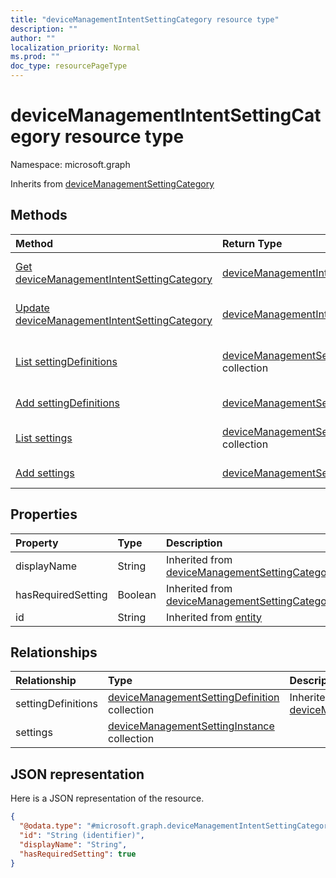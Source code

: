 ```yaml
---
title: "deviceManagementIntentSettingCategory resource type"
description: ""
author: ""
localization_priority: Normal
ms.prod: ""
doc_type: resourcePageType
---
```


# deviceManagementIntentSettingCategory resource type


Namespace: microsoft.graph




Inherits from [deviceManagementSettingCategory](../resources/devicemanagementsettingcategory.md)

## Methods
|Method|Return Type|Description|
|:---|:---|:---|
|[Get deviceManagementIntentSettingCategory](../api/devicemanagementintentsettingcategory-get.md)|[deviceManagementIntentSettingCategory](../resources/devicemanagementintentsettingcategory.md)|Read properties and relationships of the [deviceManagementIntentSettingCategory](../resources/devicemanagementintentsettingcategory.md) object.|
|[Update deviceManagementIntentSettingCategory](../api/devicemanagementintentsettingcategory-update.md)|[deviceManagementIntentSettingCategory](../resources/devicemanagementintentsettingcategory.md)|Update the properties of a [deviceManagementIntentSettingCategory](../resources/devicemanagementintentsettingcategory.md) object.|
|[List settingDefinitions](../api/devicemanagementintentsettingcategory-list-settingdefinitions.md)|[deviceManagementSettingDefinition](../resources/devicemanagementsettingdefinition.md) collection|Get the deviceManagementSettingDefinitions from the settingDefinitions navigation property.|
|[Add settingDefinitions](../api/devicemanagementintentsettingcategory-post-settingdefinitions.md)|[deviceManagementSettingDefinition](../resources/devicemanagementsettingdefinition.md)|Add settingDefinitions by posting to the settingDefinitions collection.|
|[List settings](../api/devicemanagementintentsettingcategory-list-settings.md)|[deviceManagementSettingInstance](../resources/devicemanagementsettinginstance.md) collection|Get the deviceManagementSettingInstances from the settings navigation property.|
|[Add settings](../api/devicemanagementintentsettingcategory-post-settings.md)|[deviceManagementSettingInstance](../resources/devicemanagementsettinginstance.md)|Add settings by posting to the settings collection.|

## Properties
|Property|Type|Description|
|:---|:---|:---|
|displayName|String| Inherited from [deviceManagementSettingCategory](../resources/devicemanagementsettingcategory.md)|
|hasRequiredSetting|Boolean| Inherited from [deviceManagementSettingCategory](../resources/devicemanagementsettingcategory.md)|
|id|String| Inherited from [entity](../resources/entity.md)|

## Relationships
|Relationship|Type|Description|
|:---|:---|:---|
|settingDefinitions|[deviceManagementSettingDefinition](../resources/devicemanagementsettingdefinition.md) collection| Inherited from [deviceManagementSettingCategory](../resources/devicemanagementsettingcategory.md)|
|settings|[deviceManagementSettingInstance](../resources/devicemanagementsettinginstance.md) collection||

## JSON representation
Here is a JSON representation of the resource.
<!-- {
  "blockType": "resource",
  "keyProperty": "id",
  "@odata.type": "microsoft.graph.deviceManagementIntentSettingCategory",
  "baseType": "microsoft.graph.deviceManagementSettingCategory",
  "openType": false
}
-->
``` json
{
  "@odata.type": "#microsoft.graph.deviceManagementIntentSettingCategory",
  "id": "String (identifier)",
  "displayName": "String",
  "hasRequiredSetting": true
}
```

